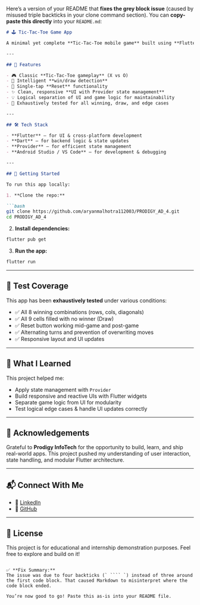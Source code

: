 Here’s a version of your README that **fixes the grey block issue** (caused by misused triple backticks in your clone command section). You can **copy-paste this directly** into your `README.md`:

````markdown
# 🕹️ Tic-Tac-Toe Game App

A minimal yet complete **Tic-Tac-Toe mobile game** built using **Flutter & Dart** as part of my internship with **Prodigy InfoTech**. This app offers a smooth, intuitive, and fun user experience — complete with real-time state updates, win/draw detection, and a sleek reset mechanism.

---

## 📱 Features

- 🎮 Classic **Tic-Tac-Toe gameplay** (X vs O)  
- 🧠 Intelligent **win/draw detection**  
- 🔁 Single-tap **Reset** functionality  
- ✨ Clean, responsive **UI with Provider state management**  
- 💡 Logical separation of UI and game logic for maintainability  
- 🧪 Exhaustively tested for all winning, draw, and edge cases  

---

## 🛠️ Tech Stack

- **Flutter** – for UI & cross-platform development  
- **Dart** – for backend logic & state updates  
- **Provider** – for efficient state management  
- **Android Studio / VS Code** – for development & debugging  

---

## 🚀 Getting Started

To run this app locally:

1. **Clone the repo:**

```bash
git clone https://github.com/aryanmalhotra112003/PRODIGY_AD_4.git
cd PRODIGY_AD_4
````

2. **Install dependencies:**

```bash
flutter pub get
```

3. **Run the app:**

```bash
flutter run
```

---

## 🧪 Test Coverage

This app has been **exhaustively tested** under various conditions:

* ✅ All 8 winning combinations (rows, cols, diagonals)
* ✅ All 9 cells filled with no winner (Draw)
* ✅ Reset button working mid-game and post-game
* ✅ Alternating turns and prevention of overwriting moves
* ✅ Responsive layout and UI updates

---

## 🧠 What I Learned

This project helped me:

* Apply state management with `Provider`
* Build responsive and reactive UIs with Flutter widgets
* Separate game logic from UI for modularity
* Test logical edge cases & handle UI updates correctly

---

## 🙌 Acknowledgements

Grateful to **Prodigy InfoTech** for the opportunity to build, learn, and ship real-world apps.
This project pushed my understanding of user interaction, state handling, and modular Flutter architecture.

---

## 📬 Connect With Me

* 🔗 [LinkedIn](https://www.linkedin.com/in/aryanmalhotra112003/)
* 🐙 [GitHub](https://github.com/aryanmalhotra112003)

---

## 🔖 License

This project is for educational and internship demonstration purposes.
Feel free to explore and build on it!

`````

✅ **Fix Summary:**  
The issue was due to four backticks (` ```` `) instead of three around the first code block. That caused Markdown to misinterpret where the code block ended.

You’re now good to go! Paste this as-is into your README file.
`````
